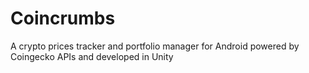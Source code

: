 # Coincrumbs
A crypto prices tracker and portfolio manager for Android powered by Coingecko APIs and developed in Unity
